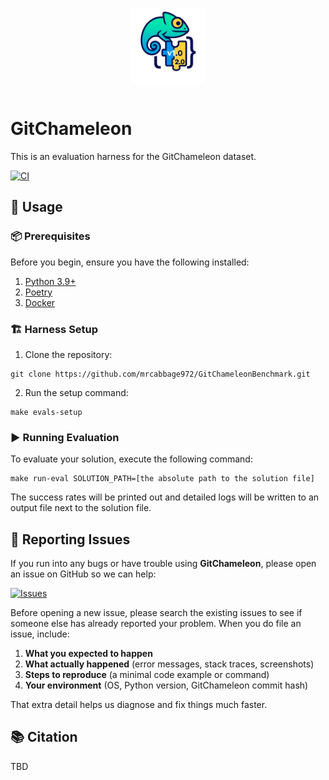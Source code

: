 <p align="center">
  <img src="./images/gc-icon.png"
       alt="GitChameleon icon"
       width="120"
       style="margin:0 0 1em 0;">
</p>

# GitChameleon


This is an evaluation harness for the GitChameleon dataset.

[![CI](https://github.com/mrcabbage972/GitChameleonBenchmark/actions/workflows/ci.yaml/badge.svg?branch=main)](https://github.com/mrcabbage972/GitChameleonBenchmark/actions/workflows/ci.yaml)

## 🚀 Usage
### 📦 Prerequisites
Before you begin, ensure you have the following installed:
1. [Python 3.9+](https://www.python.org/downloads/)
1. [Poetry](https://python-poetry.org/docs/)
1. [Docker](https://docs.docker.com/get-started/get-docker/)

### 🏗️ Harness Setup
1. Clone the repository:
```
git clone https://github.com/mrcabbage972/GitChameleonBenchmark.git
```
2. Run the setup command:
```
make evals-setup
```

### ▶️ Running Evaluation
To evaluate your solution, execute the following command:
```
make run-eval SOLUTION_PATH=[the absolute path to the solution file]
```

The success rates will be printed out and detailed logs will be written to an output file next to the solution file.

## 🐞 Reporting Issues

If you run into any bugs or have trouble using **GitChameleon**, please open an issue on GitHub so we can help:

[![Issues](https://img.shields.io/github/issues/mrcabbage972/GitChameleonBenchmark.svg)](https://github.com/mrcabbage972/GitChameleonBenchmark/issues)

Before opening a new issue, please search the existing issues to see if someone else has already reported your problem. When you do file an issue, include:

1. **What you expected to happen**  
2. **What actually happened** (error messages, stack traces, screenshots)  
3. **Steps to reproduce** (a minimal code example or command)  
4. **Your environment** (OS, Python version, GitChameleon commit hash)

That extra detail helps us diagnose and fix things much faster.


## 📚 Citation
TBD
